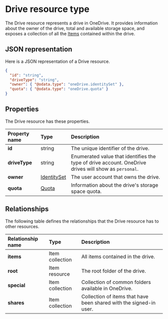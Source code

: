 ﻿# Drive resource type
The Drive resource represents a drive in OneDrive.
It provides information about the owner of the drive, total and available
storage space, and exposes a collection of all the [Items][item-resource] contained
within the drive.

## JSON representation

Here is a JSON representation of a Drive resource.
<!-- { "blockType": "resource", "@odata.type": "oneDrive.drive" } -->
```json
{
  "id": "string",
  "driveType": "string",
  "owner": { "@odata.type": "oneDrive.identitySet" },
  "quota": { "@odata.type": "oneDrive.quota" }
}
```

## Properties

The Drive resource has these properties.

| Property name | Type                        | Description                                                                                          |
|:--------------|:----------------------------|:-----------------------------------------------------------------------------------------------------|
| **id**        | string                      | The unique identifier of the drive.                                                                  |
| **driveType** | string                      | Enumerated value that identifies the type of drive account. OneDrive drives will show as `personal`. |
| **owner**     | [IdentitySet][identity-set] | The user account that owns the drive.                                                                |
| **quota**     | [Quota][quota-facet]        | Information about the drive's storage space quota.                                                   |

## Relationships

The following table defines the relationships that the Drive resource has to other resources.

| Relationship name | Type            | Description                                                          |
|:------------------|:----------------|:---------------------------------------------------------------------|
| **items**         | Item collection | All items contained in the drive.                                    |
| **root**          | Item resource   | The root folder of the drive.                                        |
| **special**       | Item collection | Collection of common folders available in OneDrive.                  |
| **shares**        | Item collection | Collection of items that have been shared with the signed-in user. | |

[item-resource]: ../README.md#item-resource
[identity-set]: ../resources/identitySet.md
[quota-facet]: ../facets/quotainfo_facet.md
